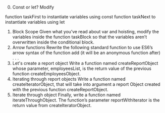 0. Const or let?
Modify

function taskFirst to instantiate variables using const
function taskNext to instantiate variables using let
1. Block Scope
Given what you’ve read about var and hoisting, modify the variables inside the function taskBlock so that the variables aren’t overwritten inside the conditional block.
2. Arrow functions
Rewrite the following standard function to use ES6’s arrow syntax of the function add (it will be an anonymous function after)
.
.
.
12. Let's create a report object
Write a function named createReportObject whose parameter, employeesList, is the return value of the previous function createEmployeesObject.
13. Iterating through report objects
Write a function named createIteratorObject, that will take into argument a report Object created with the previous function createReportObject.
14. Iterate through object
Finally, write a function named iterateThroughObject. The function’s parameter reportWithIterator is the return value from createIteratorObject.
